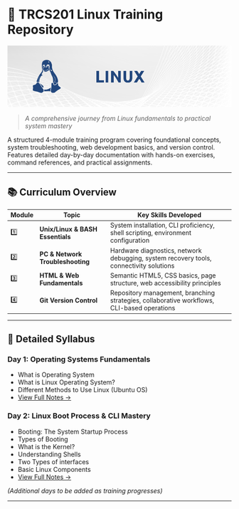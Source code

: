 # 🐧 TRCS201 Linux Training Repository

[![Linux Training](files/banner-linux.png)](Days/)
> *A comprehensive journey from Linux fundamentals to practical system mastery*

A structured 4-module training program covering foundational concepts, system troubleshooting, web development basics, and version control. Features detailed day-by-day documentation with hands-on exercises, command references, and practical assignments.

---

## 📚 Curriculum Overview

| Module | Topic                            | Key Skills Developed                                                                                     |
|--------|----------------------------------|----------------------------------------------------------------------------------------------------------|
| 1️⃣     | **Unix/Linux & BASH Essentials** | System installation, CLI proficiency, shell scripting, environment configuration                         |
| 2️⃣     | **PC & Network Troubleshooting** | Hardware diagnostics, network debugging, system recovery tools, connectivity solutions                   |
| 3️⃣     | **HTML & Web Fundamentals**      | Semantic HTML5, CSS basics, page structure, web accessibility principles                                 |
| 4️⃣     | **Git Version Control**          | Repository management, branching strategies, collaborative workflows, CLI-based operations               |

---

## 📖 Detailed Syllabus

### Day 1: Operating Systems Fundamentals
- What is Operating System
- What is Linux Operating System?
- Different Methods to Use Linux (Ubuntu OS)
- [View Full Notes →](Days/day-1)

### Day 2: Linux Boot Process & CLI Mastery
- Booting: The System Startup Process
- Types of Booting
- What is the Kernel?
- Understanding Shells
- Two Types of interfaces
- Basic Linux Components
- [View Full Notes →](Days/day-2)

*(Additional days to be added as training progresses)*

---
